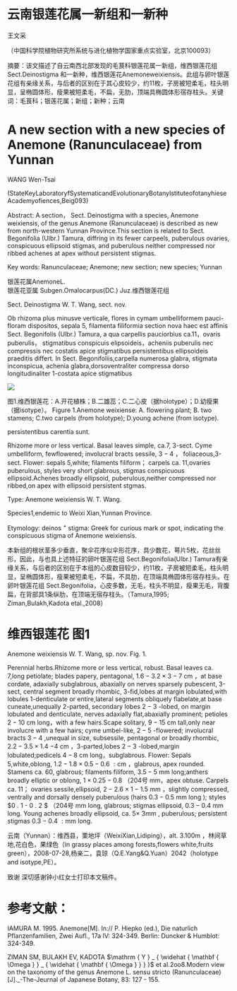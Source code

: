 # 云南银莲花属一新组和一新种

王文采

（中国科学院植物研究所系统与进化植物学国家重点实验室，北京100093）

摘要：该文描述了自云南西北部发现的毛茛科银莲花属一新组，维西银莲花组Sect.Deinostigma 和一新种，维西银莲花Anemoneweixiensis。此组与卵叶银莲花组有亲缘关系，与后者的区别在于其心皮较少，约11枚，子房被短柔毛，柱头明显，呈椭圆体形，瘦果被短柔毛，不扁，无肋，顶端具椭圆体形宿存柱头。关键词：毛茛科；银莲花属；新组；新种；云南

# A new section with a new species of Anemone (Ranunculaceae) from Yunnan

WANG Wen-Tsai

(StateKeyLaboratoryfSystematicandEvolutionaryBotanyIstituteofotanyhieseAcademyofiences,Beig093)

Abstract: A section， Sect. Deinostigma with a species, Anemone weixiensis, of the genus Anemone (Ranunculaceae) is described as new from north-western Yunnan Province.This section is related to Sect. Begonifolia (Ulbr.) Tamura, diffring in its fewer carpeels, puberulous ovaries, conspicuous ellipsoid stigmas, and puberulous neither compressed nor ribbed achenes at apex without persistent stigmas.

Key words: Ranunculaceae; Anemone; new section; new species; Yunnan

银莲花属AnemoneL.  
银莲花亚属 Subgen.Omalocarpus(DC.) Juz.维西银莲花组

Sect. Deinostigma W. T. Wang, sect. nov.

Ob rhizoma plus minusve verticale, flores in cymam umbelliformem pauci-floram dispositos, sepala 5, filamenta filiformia section nova haec est affinis Sect. Begonifolis (Ulbr.) Tamura, a qua carpellis pauciorbius ca.11，ovaris puberulis， stigmatibus conspicuis elipsoideis，acheniis puberulis nec compressis nec costatis apice stigmatibus persistentibus ellipsoideis praeditis differt. In Sect. Begonifoliis,carpella numerosa glabra, stigmata inconspicua, achenia glabra,dorsoventraliter compressa dorso longitudinaliter 1-costata apice stigmatibus

![](images/2ffc7c4243f9e666d1ae9952808249dfc226c52c2101dd3175ef9662b3433999.jpg)

图1.维西银莲花：A.开花植株；B.二雄蕊；C.二心皮（据holotype）；D.幼瘦果（据isotype）。 Figure 1.Anemone weixiense: A. flowering plant; B. two stamens; C.two carpels (from holotype); D.young achene (from isotype).

persistentibus carentia sunt.

Rhizome more or less vertical. Basal leaves simple, ca.7, 3-sect. Cyme umbelliform, fewflowered; involucral bracts sessile, $3 - 4$ ， foliaceous,3-sect. Flower: sepals 5,white; filaments filiform； carpels ca. 11,ovaries puberulous, styles very short glabrous, stigmas conspicuous ellipsoid.Achenes broadly ellipsoid, puberulous,neither compressed nor ribbed,on apex with ellipsoid persistent stgmas.

Type: Anemone weixiensis W. T. Wang.

Species1,endemic to Weixi Xian,Yunnan Province.

Etymology: deinos $^ +$ stigma: Greek for curious mark or spot, indicating the conspicuous stigma of Anemone weixiensis.

本新组的根状茎多少垂直，聚伞花序似伞形花序，具少数花，萼片5枚，花丝丝形，因此，与也具上述特征的卵叶银莲花组 Sect.Begonifolia(Ulbr.) Tamura有亲缘关系，与后者的区别在于本组的心皮数目较少，约11枚，子房被短柔毛，柱头明显，呈椭圆体形，瘦果被短柔毛，不扁，不具肋，在顶端具椭圆体形宿存柱头。在卵叶银莲花组 Sect.Begonifolia，心皮多数，无毛，柱头不明显，瘦果无毛，背腹扁，在背部具1条纵肋，在顶端无宿存柱头。（Tamura,1995; Ziman,Bulakh,Kadota etal.,2008）

# 维西银莲花 图1

Anemone weixiensis W. T. Wang, sp. nov. Fig. 1.

Perennial herbs.Rhizome more or less vertical, robust. Basal leaves ca. 7,long petiolate; blades papery, pentagonal, $1 . 6 - 3 . 2 \times 3 - 7 ~ \mathrm { c m }$ ，at base cordate, adaxially subglabrous, abaxially on nerves sparsely pubescent, 3-sect, central segment broadly rhombic, 3-fid,lobes at margin lobulated,with lobules 1-denticulate or entire,lateral segments obliquely flabelate,at base cuneate,unequally 2-parted, secondary lobes $2 - 3$ -lobed, on margin lobulated and denticulate, nerves adaxially flat,abaxially prominent; petioles $2 - 1 0 \ \mathrm { c m }$ long，with a few hairs.Scape solitary, $9 - 1 5 ~ \mathrm { c m }$ tall,only near involucre with a few hairs; cyme umbel-like, $2 - 5$ -flowered; involucral bracts $3 - 4$ ,unequal in size, subsessile, pentagonal or broadly rhombic, $2 . 2 - 3 . 5 \times 1 . 4$ $- 4 \ \mathrm { c m }$ ，3-parted,lobes $2 - 3$ -lobed,margin lobulated;pedicels $4 - 8 \ \mathrm { c m }$ long，subglabrous. Flower: Sepals 5,white,oblong, $1 . 2 - 1 . 8 \times 0 . 5 - 0 . 6 \ : \mathrm { c m }$ ，glabrous, apex rounded. Stamens ca. 60, glabrous; filaments filiform, $3 . 5 - 5 ~ \mathrm { m m }$ long;anthers broadly elliptic or oblong, $1 \times 0 . 2 5 - 0 . 8$ （204号 mm，apex obtuse. Carpels ca. 11； ovaries sessile,ellipsoid, $2 - 2 . 6 \times 1 - 1 . 5 ~ \mathrm { m m }$ ，slightly compressed, ventrally and dorsally densely puberulous (hairs $0 . 3 - 0 . 5 ~ \mathrm { m m ~ l o n g }$ ); styles $0 . 1 - 0 . 2 \$ （204号 mm long, glabrous; stigmas ellipsoid, $0 . 3 - 0 . 4 \ \mathrm { m m }$ long. Young achenes broadly ellipsoid, ca. $5 \times$ $3 \mathrm { m m }$ , puberulous; persistent stigmas $0 . 3 - 0 . 4 \ : \mathrm { m m }$ long.

云南（Yunnan）：维西县，栗地坪（WeixiXian,Lidiping），alt. $3 . 1 0 0 \mathrm { m }$ ，林间草地,花白色，果绿色（in grassy places among forests,flowers white,fruits green），2008-07-28,杨亲二，袁琼（Q.E.Yang&Q.Yuan）2042（holotype and isotype,PE）。

致谢 深切感谢钟小红女士打印本文稿件。

# 参考文献：

IAMURA M. 1995. Anemone[M]. In:// P. Hiepko (ed.), Die naturlich Pflanzenfamilien, Zwei Aufl., 17a IV: 324-349. Berlin: Duncker & Humblot: 324-349.

ZIMAN SM, BULAKH EV, KADOTA $\mathrm { Y } _ { \widehat { \mathbf { \Omega } } _ { \widehat { \mathbf { \Omega } } } }$ et al.2oo8.Modern view on the taxonomy of the genus Anemone L. sensu stricto (Ranunculaceae)[J]._-The-Jeurnal of Japanese Botany, 83: 127 - 155.